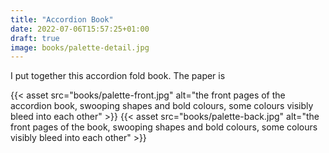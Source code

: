 ```yaml
---
title: "Accordion Book"
date: 2022-07-06T15:57:25+01:00
draft: true
image: books/palette-detail.jpg
---
```


I put together this accordion fold book.  The paper is 

{{< asset src="books/palette-front.jpg" alt="the front pages of the accordion book, swooping shapes and bold colours, some colours visibly bleed into each other" >}}
{{< asset src="books/palette-back.jpg" alt="the front pages of the book, swooping shapes and bold colours, some colours visibly bleed into each other" >}}
